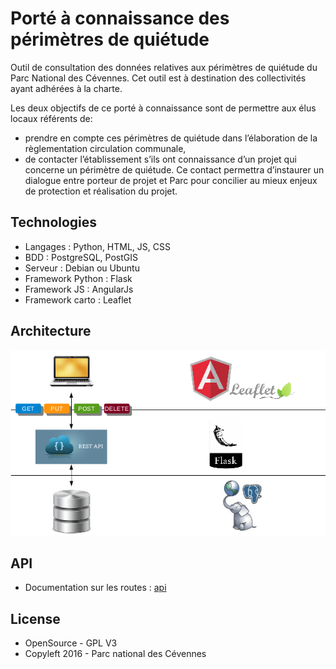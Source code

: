 # Porté à connaissance des périmètres de quiétude

Outil de consultation des données relatives aux périmètres de quiétude du Parc National des Cévennes. Cet outil est à destination des collectivités ayant adhérées à la charte.

Les deux objectifs de ce porté à connaissance sont de permettre aux élus locaux référents de: 
- prendre en compte ces périmètres de quiétude dans l’élaboration de la règlementation circulation communale, 
- de contacter l’établissement s’ils ont connaissance d’un projet qui concerne un périmètre de quiétude. Ce contact permettra d’instaurer un dialogue entre porteur de projet et Parc pour concilier au mieux enjeux de protection et réalisation du projet.

Technologies
------------

- Langages : Python, HTML, JS, CSS
- BDD : PostgreSQL, PostGIS
- Serveur : Debian ou Ubuntu
- Framework Python : Flask
- Framework JS : AngularJs
- Framework carto : Leaflet

Architecture
------------
![Schéma architecture](docs/img/shema_architecture.png?raw=true "Schéma architecture")


API
------------
  - Documentation sur les routes : [api](docs/api.md)

License
-------

* OpenSource - GPL V3
* Copyleft 2016 - Parc national des Cévennes
